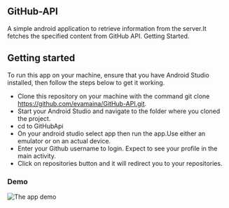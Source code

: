 ## GitHub-API

A simple android application to retrieve information from the server.It fetches the specified content from GitHub API.
Getting Started.

## Getting started
To run this app on your machine, ensure that you have Android Studio installed, then follow the steps below to get it working.

* Clone this repository on your machine with the command git clone https://github.com/evamaina/GitHub-API.git.
* Start your Android Studio and navigate to the folder where you cloned the project.
* cd to GitHubApi
* On your android studio select app then run the app.Use either an emulator or on an actual device.
* Enter your Github username to login. Expect to see your profile in the main activity.
* Click on repositories button and it will redirect you to your repositories.

### Demo

![The app demo](https://media.giphy.com/media/nEVphSvDGVwx82dFgO/giphy.gif)
